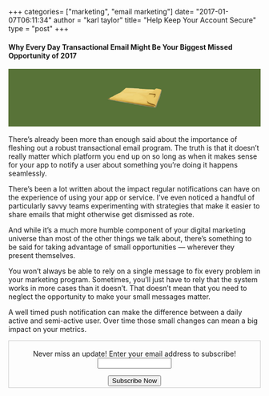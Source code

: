 +++
categories= ["marketing", "email marketing"]
date= "2017-01-07T06:11:34"
author = "karl taylor"
title= "Help Keep Your Account Secure"
type = "post"
+++

 #### Why Every Day Transactional Email Might Be Your Biggest Missed Opportunity of 2017

  ![](https://raw.githubusercontent.com/karljtaylor/kjt/blog/content/assets/1c512-18dif6v6dc5ft1fizkmwgag.png)  


 There’s already been more than enough said about the importance of fleshing out a robust transactional email program. The truth is that it doesn’t really matter which platform you end up on so long as when it makes sense for your app to notify a user about something you’re doing it happens seamlessly.

 There’s been a lot written about the impact regular notifications can have on the experience of using your app or service. I’ve even noticed a handful of particularly savvy teams experimenting with strategies that make it easier to share emails that might otherwise get dismissed as rote.

 And while it’s a much more humble component of your digital marketing universe than most of the other things we talk about, there’s something to be said for taking advantage of small opportunities — wherever they present themselves.

 You won’t always be able to rely on a single message to fix every problem in your marketing program. Sometimes, you’ll just have to rely that the system works in more cases than it doesn’t. That doesn’t mean that you need to neglect the opportunity to make your small messages matter.

 A well timed push notification can make the difference between a daily active and semi-active user. Over time those small changes can mean a big impact on your metrics.

 <form style="border:1px solid #ccc;padding:3px;text-align: center;" action="https://tinyletter.com/karljtaylor" method="post" target="popupwindow" onsubmit="window.open('https://tinyletter.com/karljtaylor', 'popupwindow', 'scrollbars=yes,width=800,height=600');return true" _lpchecked="1">
     <p style="
      display: flex;
      align-items: center;
      flex-direction: column;
  "><label for="tlemail">Never miss an update! Enter your email address to subscribe!</label>
       <input type="text" name="email" id="tlemail" style="
      width: 140px;
  "></p>
     <input type="hidden" value="1" name="embed"><input type="submit" value="Subscribe Now">
  </form>
